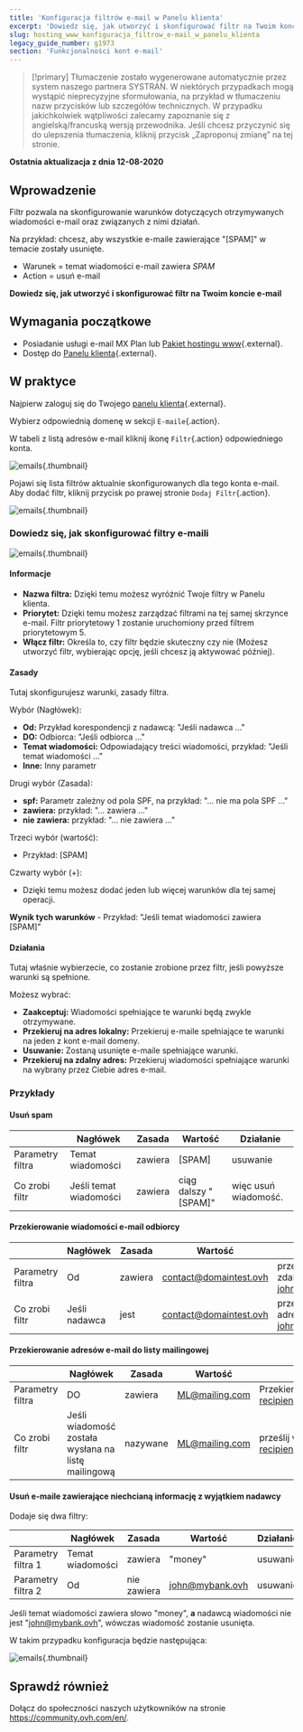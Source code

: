 ```yaml
---
title: 'Konfiguracja filtrów e-mail w Panelu klienta'
excerpt: 'Dowiedz się, jak utworzyć i skonfigurować filtr na Twoim koncie e-mail'
slug: hosting_www_konfiguracja_filtrow_e-mail_w_panelu_klienta
legacy_guide_number: g1973
section: 'Funkcjonalności kont e-mail'
---
```


> [!primary]
> Tłumaczenie zostało wygenerowane automatycznie przez system naszego partnera SYSTRAN. W niektórych przypadkach mogą wystąpić nieprecyzyjne sformułowania, na przykład w tłumaczeniu nazw przycisków lub szczegółów technicznych. W przypadku jakichkolwiek wątpliwości zalecamy zapoznanie się z angielską/francuską wersją przewodnika. Jeśli chcesz przyczynić się do ulepszenia tłumaczenia, kliknij przycisk „Zaproponuj zmianę” na tej stronie.

**Ostatnia aktualizacja z dnia 12-08-2020**

## Wprowadzenie

Filtr pozwala na skonfigurowanie warunków dotyczących otrzymywanych wiadomości e-mail oraz związanych z nimi działań.

Na przykład: chcesz, aby wszystkie e-maile zawierające "[SPAM]" w temacie zostały usunięte.

- Warunek = temat wiadomości e-mail zawiera *SPAM*
- Action = usuń e-mail

**Dowiedz się, jak utworzyć i skonfigurować filtr na Twoim koncie e-mail**

## Wymagania początkowe

- Posiadanie usługi e-mail MX Plan lub [Pakiet hostingu www](https://www.ovh.pl/hosting/){.external}.
- Dostęp do [Panelu klienta](https://www.ovh.com/auth/?action=gotomanager&from=https://www.ovh.pl/&ovhSubsidiary=pl){.external}.

## W praktyce

Najpierw zaloguj się do Twojego [panelu klienta](https://www.ovh.com/auth/?action=gotomanager&from=https://www.ovh.pl/&ovhSubsidiary=pl){.external}.

Wybierz odpowiednią domenę w sekcji `E-maile`{.action}.

W tabeli z listą adresów e-mail kliknij ikonę `Filtr`{.action} odpowiedniego konta.

![emails](images/img_3239.jpg){.thumbnail}

Pojawi się lista filtrów aktualnie skonfigurowanych dla tego konta e-mail. Aby dodać filtr, kliknij przycisk po prawej stronie `Dodaj Filtr`{.action}.

![emails](images/img_3240.jpg){.thumbnail}

### Dowiedz się, jak skonfigurować filtry e-maili

![emails](images/img_3241.jpg){.thumbnail}

#### Informacje

- **Nazwa filtra:** Dzięki temu możesz wyróżnić Twoje filtry w Panelu klienta.
- **Priorytet:** Dzięki temu możesz zarządzać filtrami na tej samej skrzynce e-mail. Filtr priorytetowy 1 zostanie uruchomiony przed filtrem priorytetowym 5.
- **Włącz filtr:** Określa to, czy filtr będzie skuteczny czy nie (Możesz utworzyć filtr, wybierając opcję, jeśli chcesz ją aktywować później).

#### Zasady

Tutaj skonfigurujesz warunki, zasady filtra.

Wybór (Nagłówek):

- **Od:** Przykład korespondencji z nadawcą: "Jeśli nadawca ..."
- **DO:** Odbiorca: "Jeśli odbiorca ..."
- **Temat wiadomości:** Odpowiadający treści wiadomości, przykład: "Jeśli temat wiadomości ..."
- **Inne:** Inny parametr

Drugi wybór (Zasada):

- **spf:** Parametr zależny od pola SPF, na przykład: "... nie ma pola SPF ..."
- **zawiera:** przykład: "... zawiera ..."
- **nie zawiera:** przykład: "... nie zawiera ..."

Trzeci wybór (wartość):

- Przykład: [SPAM]

Czwarty wybór (+):

- Dzięki temu możesz dodać jeden lub więcej warunków dla tej samej operacji.

**Wynik tych warunków** - Przykład: "Jeśli temat wiadomości zawiera [SPAM]"

#### Działania

Tutaj właśnie wybierzecie, co zostanie zrobione przez filtr, jeśli powyższe warunki są spełnione.

Możesz wybrać:

- **Zaakceptuj:** Wiadomości spełniające te warunki będą zwykle otrzymywane.
- **Przekieruj na adres lokalny:** Przekieruj e-maile spełniające te warunki na jeden z kont e-mail domeny.
- **Usuwanie:** Zostaną usunięte e-maile spełniające warunki.
- **Przekieruj na zdalny adres:** Przekieruj wiadomości spełniające warunki na wybrany przez Ciebie adres e-mail.

### Przykłady

#### Usuń spam

||Nagłówek|Zasada|Wartość|Działanie|
|---|---|---|---|---|
|Parametry filtra|Temat wiadomości|zawiera|[SPAM]|usuwanie|
|Co zrobi filtr|Jeśli temat wiadomości|zawiera|ciąg dalszy "[SPAM]"|więc usuń wiadomość.|

#### Przekierowanie wiadomości e-mail odbiorcy

||Nagłówek|Zasada|Wartość|Działanie|
|---|---|---|---|---|
|Parametry filtra|Od|zawiera|contact@domaintest.ovh|przekierowanie na zdalny adres: john@otherdomain.ovh|
|Co zrobi filtr|Jeśli nadawca|jest|contact@domaintest.ovh|prześlij e-mail na adres john@otherdomain.ovh|

#### Przekierowanie adresów e-mail do listy mailingowej

||Nagłówek|Zasada|Wartość|Działanie|
|---|---|---|---|---|
|Parametry filtra|DO|zawiera|ML@mailing.com|Przekieruj na adres lokalny: recipient@mypersonaldomain.ovh|
|Co zrobi filtr|Jeśli wiadomość została wysłana na listę mailingową|nazywane|ML@mailing.com|prześlij wiadomość na inny adres: recipient@mypersonaldomain.ovh|

#### Usuń e-maile zawierające niechcianą informację z wyjątkiem nadawcy

Dodaje się dwa filtry:

||Nagłówek|Zasada|Wartość|Działanie|
|---|---|---|---|---|
|Parametry filtra 1|Temat wiadomości|zawiera|"money"|usuwanie|
|Parametry filtra 2|Od|nie zawiera|john@mybank.ovh|usuwanie|

Jeśli temat wiadomości zawiera słowo "money", **a** nadawcą wiadomości nie jest "john@mybank.ovh", wówczas wiadomość zostanie usunięta.

W takim przypadku konfiguracja będzie następująca:

![emails](images/img_3242.jpg){.thumbnail}

## Sprawdź również

Dołącz do społeczności naszych użytkowników na stronie <https://community.ovh.com/en/>.
